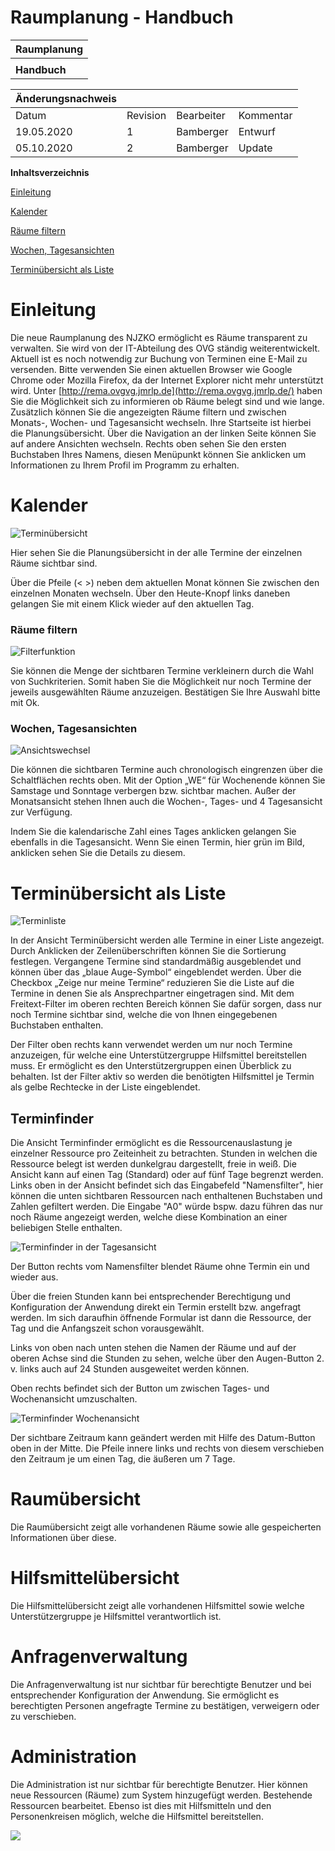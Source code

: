 # Raumplanung - Handbuch

| **Raumplanung** |
| --------------- |
|                 |
| **Handbuch**    |


| **Änderungsnachweis** |          |            |           |
| --------------------- | -------- | ---------- | --------- |
| Datum                 | Revision | Bearbeiter | Kommentar |
| 19.05.2020            | 1        | Bamberger  | Entwurf   |
| 05.10.2020            | 2        | Bamberger  | Update    |



 

**Inhaltsverzeichnis**

[Einleitung](#einleitung)

[Kalender](#kalender)

[Räume filtern](#räume_filtern)

[Wochen, Tagesansichten](#wochen__tagesansichten)

[Terminübersicht als Liste](#terminübersicht_als_liste)

# Einleitung

Die neue Raumplanung des NJZKO ermöglicht es Räume transparent zu verwalten. Sie wird von der IT-Abteilung des OVG ständig weiterentwickelt. Aktuell ist es noch notwendig zur Buchung von Terminen eine E-Mail zu versenden. Bitte verwenden Sie einen aktuellen Browser wie Google Chrome oder Mozilla Firefox, da der Internet Explorer nicht mehr unterstützt wird. Unter [http://rema.ovgvg.jmrlp.de](http://rema.ovgvg.jmrlp.de/) haben Sie die Möglichkeit sich zu informieren ob Räume belegt sind und wie lange. Zusätzlich können Sie die angezeigten Räume filtern und zwischen Monats-, Wochen- und Tagesansicht wechseln. Ihre Startseite ist hierbei die Planungsübersicht. Über die Navigation an der linken Seite können Sie auf andere Ansichten wechseln. Rechts oben sehen Sie den ersten Buchstaben Ihres Namens, diesen Menüpunkt können Sie anklicken um Informationen zu Ihrem Profil im Programm zu erhalten. 

# Kalender

![Terminübersicht](Kalender.png)                           

Hier sehen Sie die Planungsübersicht in der alle Termine der einzelnen Räume sichtbar sind. 

Über die Pfeile (< >) neben dem aktuellen Monat können Sie zwischen den einzelnen Monaten wechseln. Über den Heute-Knopf links daneben gelangen Sie mit einem Klick wieder auf den aktuellen Tag.


### Räume filtern

 ![Filterfunktion](Filterfunktion.jpg)

Sie können die Menge der sichtbaren Termine verkleinern durch die Wahl von Suchkriterien. Somit haben Sie die Möglichkeit nur noch Termine der jeweils ausgewählten Räume anzuzeigen. Bestätigen Sie Ihre Auswahl bitte mit Ok.


### Wochen, Tagesansichten

 ![Ansichtswechsel](KalenderWoche.png)

Die können die sichtbaren Termine auch chronologisch eingrenzen über die Schaltflächen rechts oben. Mit der Option „WE“ für Wochenende können Sie Samstage und Sonntage verbergen bzw. sichtbar machen. Außer der Monatsansicht stehen Ihnen auch die Wochen-, Tages- und 4 Tagesansicht zur Verfügung. 

Indem Sie die kalendarische Zahl eines Tages anklicken gelangen Sie ebenfalls in die Tagesansicht. Wenn Sie einen Termin, hier grün im Bild, anklicken sehen Sie die Details zu diesem.

# Terminübersicht als Liste

![Terminliste](Terminliste.png)

In der Ansicht Terminübersicht werden alle Termine in einer Liste angezeigt. Durch Anklicken der Zeilenüberschriften können Sie die Sortierung festlegen. Vergangene Termine sind standardmäßig ausgeblendet und können über das „blaue Auge-Symbol“ eingeblendet werden. Über die Checkbox „Zeige nur meine Termine“ reduzieren Sie die Liste auf die Termine in denen Sie als Ansprechpartner eingetragen sind. Mit dem Freitext-Filter im oberen rechten Bereich können Sie dafür sorgen, dass nur noch Termine sichtbar sind, welche die von Ihnen eingegebenen Buchstaben enthalten. 

Der Filter oben rechts kann verwendet werden um nur noch Termine anzuzeigen, für welche eine Unterstützergruppe Hilfsmittel bereitstellen muss. Er ermöglicht es den Unterstützergruppen einen Überblick zu behalten. Ist der Filter aktiv so werden die benötigten Hilfsmittel je Termin als gelbe Rechtecke in der Liste eingeblendet.

## Terminfinder

Die Ansicht Terminfinder ermöglicht es die Ressourcenauslastung je einzelner Ressource pro Zeiteinheit zu betrachten. Stunden in welchen die Ressource belegt ist werden dunkelgrau dargestellt, freie in weiß. Die Ansicht kann auf einen Tag (Standard) oder auf fünf Tage begrenzt werden. Links oben in der Ansicht befindet sich das Eingabefeld "Namensfilter", hier können die unten sichtbaren Ressourcen nach enthaltenen Buchstaben und Zahlen gefiltert werden.  Die Eingabe "A0" würde bspw. dazu führen das nur noch Räume angezeigt werden, welche diese Kombination an einer beliebigen Stelle enthalten. 

![Terminfinder in der Tagesansicht](TerminfinderTag.png)

Der Button rechts vom Namensfilter blendet Räume ohne Termin ein und wieder aus. 

Über die freien Stunden kann bei entsprechender Berechtigung und Konfiguration der Anwendung direkt ein Termin erstellt bzw. angefragt werden. Im sich daraufhin öffnende Formular ist dann die Ressource, der Tag und die Anfangszeit schon vorausgewählt.  

Links von oben nach unten stehen die Namen der Räume und auf der oberen Achse sind die Stunden zu sehen, welche über den Augen-Button 2. v. links auch auf 24 Stunden ausgeweitet werden können. 

Oben rechts befindet sich der Button um zwischen Tages- und Wochenansicht umzuschalten.

![Terminfinder Wochenansicht](TerminfinderWoche.png)

Der sichtbare Zeitraum kann geändert werden mit Hilfe des Datum-Button oben in der Mitte. Die Pfeile innere links und  rechts von diesem verschieben den Zeitraum je um einen Tag, die äußeren um 7 Tage.

# Raumübersicht

Die Raumübersicht zeigt alle vorhandenen Räume sowie alle gespeicherten Informationen über diese.

# Hilfsmittelübersicht

Die Hilfsmittelübersicht zeigt alle vorhandenen Hilfsmittel sowie welche Unterstützergruppe je Hilfsmittel verantwortlich ist.

# Anfragenverwaltung 

Die Anfragenverwaltung ist nur sichtbar für berechtigte Benutzer und bei entsprechender Konfiguration der Anwendung. Sie ermöglicht es berechtigten Personen angefragte Termine zu bestätigen, verweigern oder zu verschieben. 

# Administration

Die Administration ist nur sichtbar für berechtigte Benutzer. Hier können neue Ressourcen (Räume) zum System hinzugefügt werden. Bestehende Ressourcen bearbeitet. Ebenso ist dies mit Hilfsmitteln und den Personenkreisen möglich, welche die Hilfsmittel bereitstellen.

![](AdministrationHilfsmittel.png)